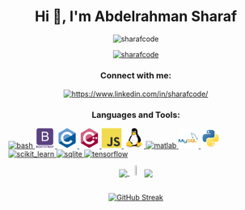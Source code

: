 
<h1 align="center">Hi 👋, I'm Abdelrahman Sharaf</h1>
<!--
<h3 align="center">MEng of Cyber Security student with BME degree</h3>
-->
<p align="center"> <a href="https://media.giphy.com/media/du3J3cXyzhj75IOgvA/giphy.gif" alt="sharafcode" /></a> </p>


<p align="center"> <img src="https://komarev.com/ghpvc/?username=sharafcode&label=Profile%20views&color=0e75b6&style=flat" alt="sharafcode" /> </p>


<p align="center"> <a href="https://github.com/ryo-ma/github-profile-trophy"><img src="https://github-profile-trophy.vercel.app/?username=sharafcode" alt="sharafcode" /></a> </p>

<h3 align="center">Connect with me:</h3>
<p align="center">
<a align="center"href="https://www.linkedin.com/in/sharafcode/" target="blank"><img align="center" src="https://raw.githubusercontent.com/rahuldkjain/github-profile-readme-generator/master/src/images/icons/Social/linked-in-alt.svg" alt="https://www.linkedin.com/in/sharafcode/" height="30" width="40" /></a>
</p>

<h3 align="center">Languages and Tools:</h3>

<a href="https://www.gnu.org/software/bash/" target="_blank"> <img src="https://www.vectorlogo.zone/logos/gnu_bash/gnu_bash-icon.svg" alt="bash" width="40" height="40"/> </a> <a href="https://getbootstrap.com" target="_blank"> <img src="https://raw.githubusercontent.com/devicons/devicon/master/icons/bootstrap/bootstrap-plain-wordmark.svg" alt="bootstrap" width="40" height="40"/> </a>
<a href="https://www.cprogramming.com/" target="_blank"> <img src="https://raw.githubusercontent.com/devicons/devicon/master/icons/c/c-original.svg" alt="c" width="40" height="40"/> </a> <a href="https://www.w3schools.com/cpp/" target="_blank"> <img src="https://raw.githubusercontent.com/devicons/devicon/master/icons/cplusplus/cplusplus-original.svg" alt="cplusplus" width="40" height="40"/> </a> 
<a href="https://developer.mozilla.org/en-US/docs/Web/JavaScript" target="_blank"> <img src="https://raw.githubusercontent.com/devicons/devicon/master/icons/javascript/javascript-original.svg" alt="javascript" width="40" height="40"/> </a> 
<a href="https://www.linux.org/" target="_blank"> <img src="https://raw.githubusercontent.com/devicons/devicon/master/icons/linux/linux-original.svg" alt="linux" width="40" height="40"/> </a> <a href="https://www.mathworks.com/" target="_blank"> <img src="https://upload.wikimedia.org/wikipedia/commons/2/21/Matlab_Logo.png" alt="matlab" width="40" height="40"/> </a> <a href="https://www.mysql.com/" target="_blank"> <img src="https://raw.githubusercontent.com/devicons/devicon/master/icons/mysql/mysql-original-wordmark.svg" alt="mysql" width="40" height="40"/> </a> 
<a href="https://www.python.org" target="_blank"> <img src="https://raw.githubusercontent.com/devicons/devicon/master/icons/python/python-original.svg" alt="python" width="40" height="40"/> </a> 
<a href="https://scikit-learn.org/" target="_blank"> <img src="https://upload.wikimedia.org/wikipedia/commons/0/05/Scikit_learn_logo_small.svg" alt="scikit_learn" width="40" height="40"/> </a> 
<a href="https://www.sqlite.org/" target="_blank"> <img src="https://www.vectorlogo.zone/logos/sqlite/sqlite-icon.svg" alt="sqlite" width="40" height="40"/> </a> 
<a href="https://www.tensorflow.org" target="_blank"> <img src="https://www.vectorlogo.zone/logos/tensorflow/tensorflow-icon.svg" alt="tensorflow" width="40" height="40"/> </a> </p>



<div align="center">
<a href="https://github.com/sharafcode/GANS_review">
  <img align="center" src="https://github-readme-stats.vercel.app/api/pin/?username=sharafcode&repo=GANS_review&theme=nightowl " />
</a>
<img src="https://user-images.githubusercontent.com/13475515/128546448-5fa6b093-670f-4b58-95b9-64778527162d.png" data-canonical-src="https://user-images.githubusercontent.com/13475515/128546448-5fa6b093-670f-4b58-95b9-64778527162d.png" width="5%" height="5%" />
<a href="https://github.com/sharafcode/Articles-Recommender_systems">
  <img align="center" src="https://github-readme-stats.vercel.app/api/pin/?username=sharafcode&repo=Articles-Recommender_systems&theme=nightowl " />
</a>
  
</div>
</br>
<div align="center">

[![GitHub Streak](http://github-readme-streak-stats.herokuapp.com?user=sharafcode&theme=prussian&hide_border=true&ring=DD2727)](https://git.io/streak-stats)
</div>

<!--
**sharafcode/sharafcode** is a ✨ _special_ ✨ repository because its `README.md` (this file) appears on your GitHub profile.

Here are some ideas to get you started:

- 🔭 I’m currently working on ...
- 🌱 I’m currently learning ...
- 👯 I’m looking to collaborate on ...
- 🤔 I’m looking for help with ...
- 💬 Ask me about ...
- 📫 How to reach me: ...
- 😄 Pronouns: ...
- ⚡ Fun fact: ...
-->
